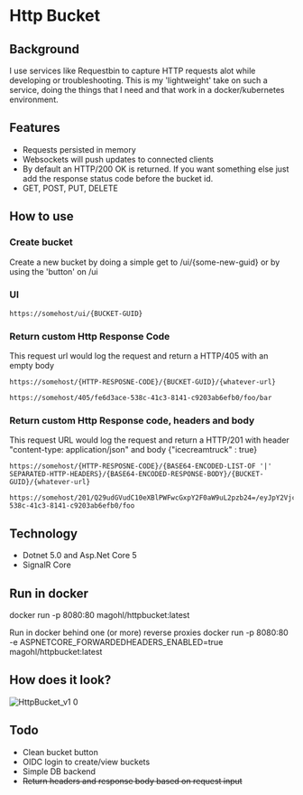 # Http Bucket

## Background
I use services like Requestbin to capture HTTP requests alot while developing or troubleshooting. This is my 'lightweight' take on such a service, doing the things that I need and that work in a docker/kubernetes environment.

## Features
* Requests persisted in memory
* Websockets will push updates to connected clients
* By default an HTTP/200 OK is returned. If you want something else just add the response status code before the bucket id.
* GET, POST, PUT, DELETE

## How to use

### Create bucket
Create a new bucket by doing a simple get to /ui/{some-new-guid} or by using the 'button' on /ui

### UI
```
https://somehost/ui/{BUCKET-GUID}
```

### Return custom Http Response Code
This request url would log the request and return a HTTP/405 with an empty body
```
https://somehost/{HTTP-RESPOSNE-CODE}/{BUCKET-GUID}/{whatever-url}
```
```
https://somehost/405/fe6d3ace-538c-41c3-8141-c9203ab6efb0/foo/bar
```

### Return custom Http Response code, headers and body
This request URL would log the request and return a HTTP/201 with header "content-type: application/json" and body {"icecreamtruck" : true}
```
https://somehost/{HTTP-RESPOSNE-CODE}/{BASE64-ENCODED-LIST-OF '|' SEPARATED-HTTP-HEADERS}/{BASE64-ENCODED-RESPONSE-BODY}/{BUCKET-GUID}/{whatever-url}
```
```
https://somehost/201/Q29udGVudC10eXBlPWFwcGxpY2F0aW9uL2pzb24=/eyJpY2VjcmVhbXRydWNrIiA6IHRydWV9/fe6d3ace-538c-41c3-8141-c9203ab6efb0/foo
```



## Technology
* Dotnet 5.0 and Asp.Net Core 5
* SignalR Core

## Run in docker
docker run -p 8080:80 magohl/httpbucket:latest

Run in docker behind one (or more) reverse proxies
docker run -p 8080:80 -e ASPNETCORE_FORWARDEDHEADERS_ENABLED=true magohl/httpbucket:latest

## How does it look?
![HttpBucket_v1 0](https://user-images.githubusercontent.com/1846780/78944514-5c5a0600-7abe-11ea-8ebe-6a7cfd73ed7f.gif)

## Todo
- Clean bucket button
- OIDC login to create/view buckets
- Simple DB backend
- ~~Return headers and response body based on request input~~
